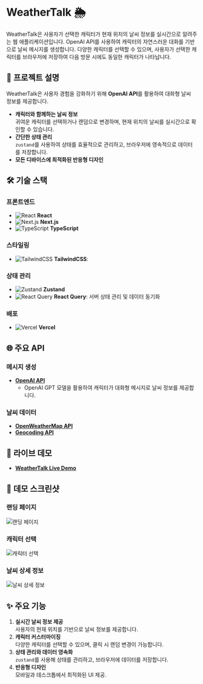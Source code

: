 # WeatherTalk 🌦️  

WeatherTalk은 사용자가 선택한 캐릭터가 현재 위치의 날씨 정보를 실시간으로 알려주는 웹 애플리케이션입니다. 
OpenAI API를 사용하여 캐릭터의 자연스러운 대화를 기반으로 날씨 메시지를 생성합니다.
다양한 캐릭터를 선택할 수 있으며, 사용자가 선택한 캐릭터를 브라우저에 저장하여 다음 방문 시에도 동일한 캐릭터가 나타납니다.


## 📝 프로젝트 설명
WeatherTalk은 사용자 경험을 강화하기 위해 **OpenAI API**를 활용하여 대화형 날씨 정보를 제공합니다.  
- **캐릭터와 함께하는 날씨 정보**  
  귀여운 캐릭터를 선택하거나 랜덤으로 변경하며, 현재 위치의 날씨를 실시간으로 확인할 수 있습니다.  
- **간단한 상태 관리**  
  `zustand`를 사용하여 상태를 효율적으로 관리하고, 브라우저에 영속적으로 데이터를 저장합니다.  
- **모든 디바이스에 최적화된 반응형 디자인**  

## 🛠️ 기술 스택
### **프론트엔드**
- ![React](https://img.shields.io/badge/React-61DAFB?logo=react&logoColor=white) **React**
- ![Next.js](https://img.shields.io/badge/Next.js-000000?logo=nextdotjs&logoColor=white) **Next.js**  
- ![TypeScript](https://img.shields.io/badge/TypeScript-3178C6?logo=typescript&logoColor=white) **TypeScript**

### **스타일링**
- ![TailwindCSS](https://img.shields.io/badge/TailwindCSS-06B6D4?logo=tailwindcss&logoColor=white) **TailwindCSS**: 

### **상태 관리**
- ![Zustand](https://img.shields.io/badge/Zustand-404040?logo=github&logoColor=white) **Zustand**  
- ![React Query](https://img.shields.io/badge/React_Query-FF4154?logo=react-query&logoColor=white) **React Query**: 서버 상태 관리 및 데이터 동기화  

### **배포**
- ![Vercel](https://img.shields.io/badge/Vercel-000000?logo=vercel&logoColor=white) **Vercel**


## 🌐 주요 API
### **메시지 생성**
- **[OpenAI API](https://platform.openai.com/docs/)**  
  - OpenAI GPT 모델을 활용하여 캐릭터가 대화형 메시지로 날씨 정보를 제공합니다.  

### **날씨 데이터**
- **[OpenWeatherMap API](https://openweathermap.org/api)**  
- **[Geocoding API](https://openweathermap.org/api/geocoding-api)**  


## 🔗 라이브 데모
- **[WeatherTalk Live Demo](https://weatherTalk.vercel.app)**  

## 📸 데모 스크린샷
### **랜딩 페이지**
![랜딩 페이지](https://github.com/Solyi-Park/weatherTalk/assets/121113217/bf1118eb-062b-41fd-9641-b678e6f23c63)

### **캐릭터 선택**
![캐릭터 선택](https://github.com/Solyi-Park/weatherTalk/assets/121113217/828522e2-7c91-4476-bca5-4c64c256ede1)

### **날씨 상세 정보**
![날씨 상세 정보](https://github.com/Solyi-Park/weatherTalk/assets/121113217/618527f1-87fb-483e-9a20-ebca398a7942)


## ✨ 주요 기능
1. **실시간 날씨 정보 제공**  
   사용자의 현재 위치를 기반으로 날씨 정보를 제공합니다.  
2. **캐릭터 커스터마이징**  
   다양한 캐릭터를 선택할 수 있으며, 클릭 시 랜덤 변경이 가능합니다.  
3. **상태 관리와 데이터 영속화**  
   `zustand`를 사용해 상태를 관리하고, 브라우저에 데이터를 저장합니다.  
4. **반응형 디자인**  
   모바일과 데스크톱에서 최적화된 UI 제공.  

